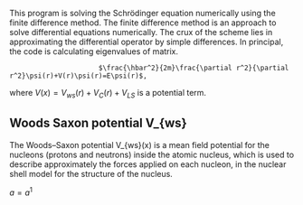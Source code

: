 This program is solving the Schrödinger equation numerically using the finite difference method. The finite difference method is an approach to solve differential equations numerically. The crux of the scheme lies in approximating the differential operator by simple differences. In principal, the code is calculating eigenvalues of matrix. 

                          $\frac{\hbar^2}{2m}\frac{\partial r^2}{\partial r^2}\psi(r)+V(r)\psi(r)=E\psi(r)$,
where $V(x)= V_{ws}(r)+V_C(r)+V_{LS}$ is a potential term.
                                  

## Woods Saxon potential V_{ws}
 
The Woods–Saxon potential V_{ws}(x) is a mean field potential for the nucleons (protons and neutrons) inside the atomic nucleus, which is used to describe approximately the forces applied on each nucleon, in the nuclear shell model for the structure of the nucleus.

$a=a^1$
